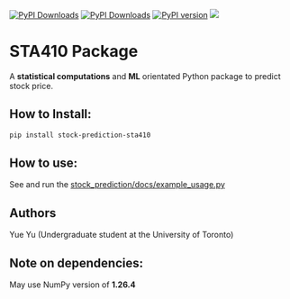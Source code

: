 <a href="https://pepy.tech/projects/stock-prediction-sta410"><img src="https://static.pepy.tech/badge/stock-prediction-sta410" alt="PyPI Downloads"></a>
<a href="https://pepy.tech/projects/stock-prediction-sta410"><img src="https://static.pepy.tech/badge/stock-prediction-sta410/week" alt="PyPI Downloads"></a>
[![PyPI version](https://badge.fury.io/py/stock-prediction-sta410.svg)](https://pypi.org/project/stock-prediction-sta410/) 
![](https://img.shields.io/github/issues/Jamie1377/STA410.svg) 


<!-- [![Downloads](https://pepy.tech/badge/stock-prediction-sta410)](https://pepy.tech/project/stock-prediction-sta410)  
![](https://img.shields.io/github/release/Jamie1377/STA410.svg) -->  
<!-- [![Documentation Status](https://readthedocs.org/projects/stock-prediction-sta410/badge/?version=latest)](https://stock-prediction-sta410.readthedocs.io/en/latest/?badge=latest) -->
<!-- ![](https://img.shields.io/github/stars/Jamie1377/STA410.svg) -->
<!-- ![](https://img.shields.io/github/forks/Jamie1377/STA410.svg) -->




# STA410 Package 
A <b>statistical computations</b> and <b>ML</b> orientated Python package to predict stock price. 

## How to Install:
```zsh
pip install stock-prediction-sta410
```

## How to use:
See and run the [stock_prediction/docs/example_usage.py](https://github.com/Jamie1377/STA410/blob/main/stock_prediction/docs/example_usage.py)

## Authors
Yue Yu (Undergraduate student at the University of Toronto)

## Note on dependencies:
May use NumPy version of **1.26.4**

